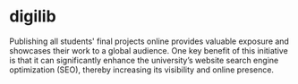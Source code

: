 # digilib
Publishing all students' final projects online provides valuable exposure and showcases their work to a global audience. One key benefit of this initiative is that it can significantly enhance the university’s website search engine optimization (SEO), thereby increasing its visibility and online presence.
